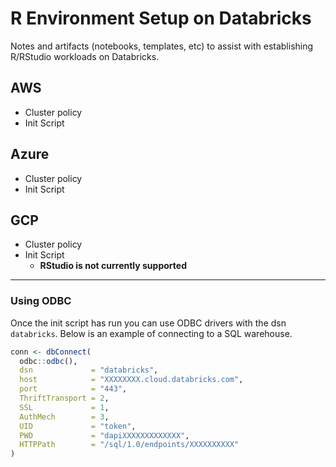 # R Environment Setup on Databricks

Notes and artifacts (notebooks, templates, etc) to assist with establishing R/RStudio workloads on Databricks.

## AWS
- Cluster policy
- Init Script

## Azure
- Cluster policy
- Init Script

## GCP
- Cluster policy
- Init Script
  - **RStudio is not currently supported**

---

### Using ODBC
Once the init script has run you can use ODBC drivers with the dsn `databricks`.
Below is an example of connecting to a SQL warehouse.

```r
conn <- dbConnect(
  odbc::odbc(),
  dsn             = "databricks",
  host            = "XXXXXXXX.cloud.databricks.com",
  port            = "443",
  ThriftTransport = 2,
  SSL             = 1,
  AuthMech        = 3,
  UID             = "token",
  PWD             = "dapiXXXXXXXXXXXXX",
  HTTPPath        = "/sql/1.0/endpoints/XXXXXXXXXX"
)
```
